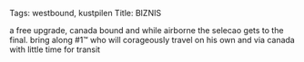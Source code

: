 Tags: westbound, kustpilen
Title: BIZNIS
  
a free upgrade, canada bound and while airborne the selecao gets to the final. bring along #1™ who will corageously travel on his own and via canada with little time for transit  
